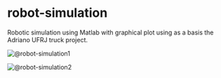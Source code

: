 # robot-simulation
Robotic simulation using Matlab with graphical plot using as a basis the Adriano UFRJ truck project.

![@robot-simulation1](http://uploads.im/4gkMZ.jpg)

![@robot-simulation2](http://uploads.im/vipIm.jpg)



